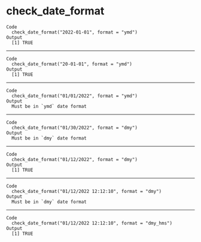# check_date_format

    Code
      check_date_format("2022-01-01", format = "ymd")
    Output
      [1] TRUE

---

    Code
      check_date_format("20-01-01", format = "ymd")
    Output
      [1] TRUE

---

    Code
      check_date_format("01/01/2022", format = "ymd")
    Output
      Must be in `ymd` date format

---

    Code
      check_date_format("01/30/2022", format = "dmy")
    Output
      Must be in `dmy` date format

---

    Code
      check_date_format("01/12/2022", format = "dmy")
    Output
      [1] TRUE

---

    Code
      check_date_format("01/12/2022 12:12:10", format = "dmy")
    Output
      Must be in `dmy` date format

---

    Code
      check_date_format("01/12/2022 12:12:10", format = "dmy_hms")
    Output
      [1] TRUE

